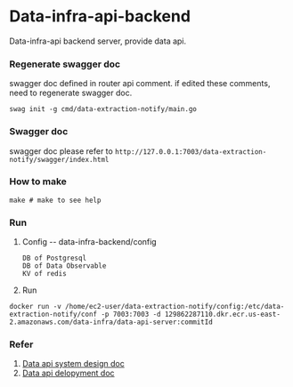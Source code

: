 # Data-infra-api-backend
Data-infra-api backend server, provide data api.

### Regenerate swagger doc
swagger doc defined in router api comment.
if edited these comments, need to regenerate swagger doc.
```shell script
swag init -g cmd/data-extraction-notify/main.go
```

### Swagger doc
swagger doc please refer to
`http://127.0.0.1:7003/data-extraction-notify/swagger/index.html`

### How to make
```
make # make to see help
```
### Run
1. Config -- data-infra-backend/config
    ```
    DB of Postgresql
    DB of Data Observable
    KV of redis
    ```
2. Run
```
docker run -v /home/ec2-user/data-extraction-notify/config:/etc/data-extraction-notify/conf -p 7003:7003 -d 129862287110.dkr.ecr.us-east-2.amazonaws.com/data-infra/data-api-server:commitId
```

### Refer
1. [Data api system design doc](https://docs.google.com/document/d/1QoA4ZNfGSCqvZPHf5l2D11NZchuTTy9oh3-qkVUC3BM/edit#heading=h.qsczq5hva7v4)
2. [Data api delopyment doc](https://docs.google.com/document/d/1oOXyUavXw4uGl-DBJEi5HuISR4tmVkUAgmdt4ixNUi8/edit#heading=h.j5s77vdguv8h)
